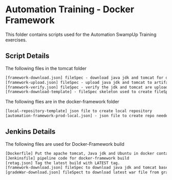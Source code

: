 Automation Training - Docker Framework
======================================
This folder contains scripts used for the Automation SwampUp Training exercises.

Script Details
--------------
The following files in the tomcat folder

```XML
[framework-download.json] fileSpec - download java jdk and tomcat for docker-framework build. Used with JFrogCli
[framework-upload.json] fileSpec - upload java jdk and tomcat to artifactory with properties.  Used with JFrogCli
[framework-verify.json] fileSpec - verify the jdk and tomcat are uploaded correctly.  Used with JFrogCli
[framework-download-template] - fileSpec skeleton used to create fileSpec for exercise 1.
```

The following flies are in the docker-framework folder
```XML
[local-repository-template] json file to create local repository
[automation-framework-prod-local.json] - json file to create repo needed for exercise 1.
```

Jenkins Details
---------------
The following files are used for Docker-Framework build

```XML
[Dockerfile] Put the apache tomcat, Java jdk and Ubuntu in docker container
[Jenkinsfile] pipeline code for docker-framework build
[retag.json] Tag the latest build with LATEST tag.
[framework-download.json] fileSpec to download java jdk and tomcat based on properties
[gradeWar-download.json] fileSpect to download latest war file from gradle build
```
